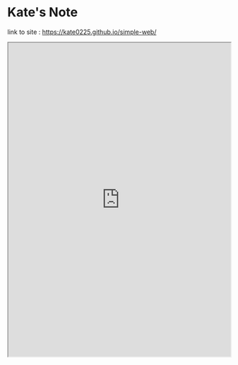 # Kate's Note

link to site : https://kate0225.github.io/simple-web/


<iframe src="https://public.tableau.com/shared/9MN9WZN67?:showVizHome=no&:embed=true" width="100%" height="710"></iframe>
